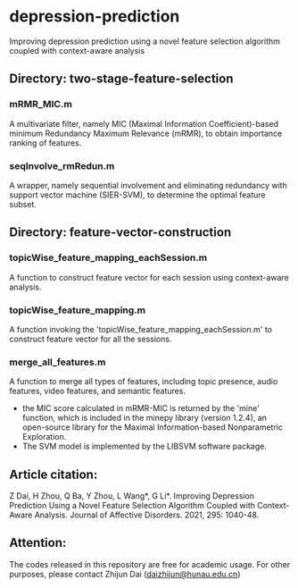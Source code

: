 # depression-prediction
Improving depression prediction using a novel feature selection algorithm coupled with context-aware analysis

## Directory: two-stage-feature-selection
### mRMR_MIC.m
A multivariate filter, namely MIC (Maximal Information Coefficient)-based minimum Redundancy Maximum Relevance (mRMR), to obtain importance ranking of features. <br>

### seqInvolve_rmRedun.m
A wrapper, namely sequential involvement and eliminating redundancy with support vector machine (SIER-SVM), to determine the optimal feature subset. <br>

## Directory: feature-vector-construction
### topicWise_feature_mapping_eachSession.m
A function to construct feature vector for each session using context-aware analysis. <br>

### topicWise_feature_mapping.m
A function invoking the 'topicWise_feature_mapping_eachSession.m' to construct feature vector for all the sessions. <br>

### merge_all_features.m
A function to merge all types of features, including topic presence, audio features, video features, and semantic features. <br>

* the MIC score calculated in mRMR-MIC is returned by the 'mine' function, which is included in the minepy library (version 1.2.4), an open-source library for the Maximal Information-based Nonparametric Exploration.
* The SVM model is implemented by the LIBSVM software package.

## Article citation:
Z Dai, H Zhou, Q Ba, Y Zhou, L Wang*, G Li*. Improving Depression Prediction Using a Novel Feature Selection Algorithm Coupled with Context-Aware Analysis. Journal of Affective Disorders. 2021, 295: 1040-48.

## Attention:
The codes released in this repository are free for academic usage. For other purposes, please contact Zhijun Dai (daizhijun@hunau.edu.cn)
